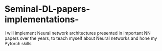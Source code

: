 # Seminal-DL-papers-implementations-
I will implement Neural network architectures presented in important NN papers over the years, to teach myself about Neural networks and hone my Pytorch skills 
